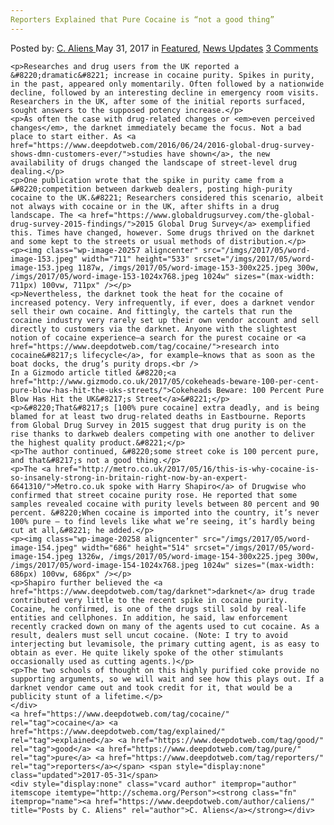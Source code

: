 ```yaml
---
Reporters Explained that Pure Cocaine is “not a good thing”
---
```

<article class="post-listing post-20247 post type-post status-publish format-standard has-post-thumbnail hentry  tag-cocaine tag-explained tag-good tag-pure tag-reporters">
    <div class="post-inner">
        <span>Posted by: <a href="https://www.deepdotweb.com/author/caliens/" title="">C. Aliens </a></span>
    <span>May 31, 2017</span>
    <span>in <a href="https://www.deepdotweb.com/category/deepdot-news/" rel="category tag">Featured</a>, <a href="https://www.deepdotweb.com/category/news-updates/" rel="category tag">News Updates</a></span>
    <span><a href="https://www.deepdotweb.com/2017/05/31/reporters-explained-pure-cocaine-not-good-thing/#comments">3 Comments</a></span>
    </p>
    <div class="clear"></div>
    
    <p>Researches and drug users from the UK reported a &#8220;dramatic&#8221; increase in cocaine purity. Spikes in purity, in the past, appeared only momentarily. Often followed by a nationwide decline, followed by an interesting decline in emergency room visits. Researchers in the UK, after some of the initial reports surfaced, sought answers to the supposed potency increase.</p>
    <p>As often the case with drug-related changes or <em>even perceived changes</em>, the darknet immediately became the focus. Not a bad place to start either. As <a href="https://www.deepdotweb.com/2016/06/24/2016-global-drug-survey-shows-dmn-customers-ever/">studies have shown</a>, the new availability of drugs changed the landscape of street-level drug dealing.</p>
    <p>One publication wrote that the spike in purity came from a &#8220;competition between darkweb dealers, posting high-purity cocaine to the UK.&#8221; Researchers considered this scenario, albeit not always with cocaine or in the UK, after shifts in a drug landscape. The <a href="https://www.globaldrugsurvey.com/the-global-drug-survey-2015-findings/">2015 Global Drug Survey</a> exemplified this. Times have changed, however. Some drugs thrived on the darknet and some kept to the streets or usual methods of distribution.</p>
    <p><img class="wp-image-20257 aligncenter" src="/imgs/2017/05/word-image-153.jpeg" width="711" height="533" srcset="/imgs/2017/05/word-image-153.jpeg 1187w, /imgs/2017/05/word-image-153-300x225.jpeg 300w, /imgs/2017/05/word-image-153-1024x768.jpeg 1024w" sizes="(max-width: 711px) 100vw, 711px" /></p>
    <p>Nevertheless, the darknet took the heat for the cocaine of increased potency. Very infrequently, if ever, does a darknet vendor sell their own cocaine. And fittingly, the cartels that run the cocaine industry very rarely set up their own vendor account and sell directly to customers via the darknet. Anyone with the slightest notion of cocaine experience—a search for the purest cocaine or <a href="https://www.deepdotweb.com/tag/cocaine/">research into cocaine&#8217;s lifecycle</a>, for example—knows that as soon as the boat docks, the drug’s purity drops.<br />
    In a Gizmodo article titled &#8220;<a href="http://www.gizmodo.co.uk/2017/05/cokeheads-beware-100-per-cent-pure-blow-has-hit-the-uks-streets/">Cokeheads Beware: 100 Percent Pure Blow Has Hit the UK&#8217;s Street</a>&#8221;</p>
    <p>&#8220;That&#8217;s [100% pure cocaine] extra deadly, and is being blamed for at least two drug-related deaths in Eastbourne. Reports from Global Drug Survey in 2015 suggest that drug purity is on the rise thanks to darkweb dealers competing with one another to deliver the highest quality product.&#8221;</p>
    <p>The author continued, &#8220;some street coke is 100 percent pure, and that&#8217;s not a good thing.</p>
    <p>The <a href="http://metro.co.uk/2017/05/16/this-is-why-cocaine-is-so-insanely-strong-in-britain-right-now-by-an-expert-6641310/">Metro.co.uk spoke with Harry Shapiro</a> of Drugwise who confirmed that street cocaine purity rose. He reported that some samples revealed cocaine with purity levels between 80 percent and 90 percent. &#8220;When cocaine is imported into the country, it’s never 100% pure – to find levels like what we’re seeing, it’s hardly being cut at all,&#8221; he added.</p>
    <p><img class="wp-image-20258 aligncenter" src="/imgs/2017/05/word-image-154.jpeg" width="686" height="514" srcset="/imgs/2017/05/word-image-154.jpeg 1326w, /imgs/2017/05/word-image-154-300x225.jpeg 300w, /imgs/2017/05/word-image-154-1024x768.jpeg 1024w" sizes="(max-width: 686px) 100vw, 686px" /></p>
    <p>Shapiro further believed the <a href="https://www.deepdotweb.com/tag/darknet">darknet</a> drug trade contributed very little to the recent spike in cocaine purity. Cocaine, he confirmed, is one of the drugs still sold by real-life entities and cellphones. In addition, he said, law enforcement recently cracked down on many of the agents used to cut cocaine. As a result, dealers must sell uncut cocaine. (Note: I try to avoid interjecting but levamisole, the primary cutting agent, is as easy to obtain as ever. He quite likely spoke of the other stimulants occasionally used as cutting agents.)</p>
    <p>The two schools of thought on this highly purified coke provide no supporting arguments, so we will wait and see how this plays out. If a darknet vendor came out and took credit for it, that would be a publicity stunt of a lifetime.</p>
    </div>
    <a href="https://www.deepdotweb.com/tag/cocaine/" rel="tag">cocaine</a> <a href="https://www.deepdotweb.com/tag/explained/" rel="tag">explained</a> <a href="https://www.deepdotweb.com/tag/good/" rel="tag">good</a> <a href="https://www.deepdotweb.com/tag/pure/" rel="tag">pure</a> <a href="https://www.deepdotweb.com/tag/reporters/" rel="tag">reporters</a></span> <span style="display:none" class="updated">2017-05-31</span>
    <div style="display:none" class="vcard author" itemprop="author" itemscope itemtype="http://schema.org/Person"><strong class="fn" itemprop="name"><a href="https://www.deepdotweb.com/author/caliens/" title="Posts by C. Aliens" rel="author">C. Aliens</a></strong></div>
    
